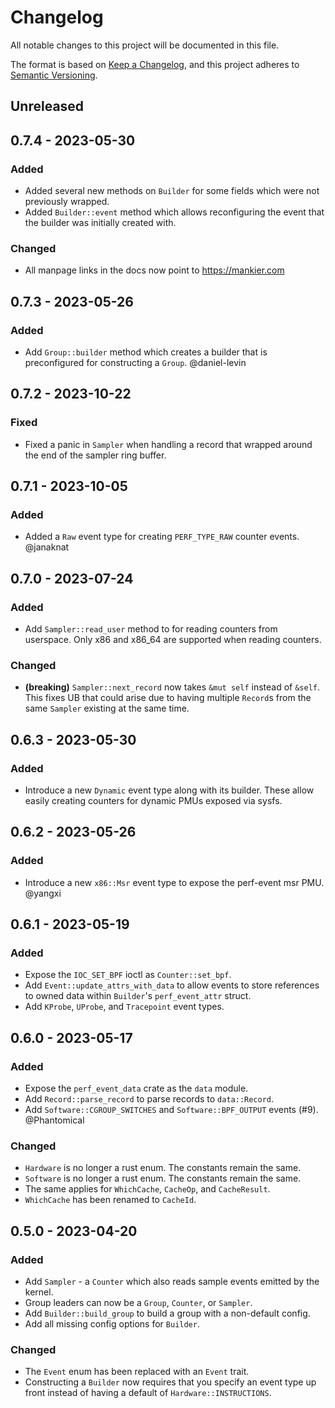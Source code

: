 # Changelog

All notable changes to this project will be documented in this file.

The format is based on [Keep a Changelog](https://keepachangelog.com/en/1.0.0/),
and this project adheres to [Semantic Versioning](https://semver.org/spec/v2.0.0.html).

## Unreleased

## 0.7.4 - 2023-05-30
### Added
- Added several new methods on `Builder` for some fields which were not
  previously wrapped.
- Added `Builder::event` method which allows reconfiguring the event that the
  builder was initially created with.

### Changed
- All manpage links in the docs now point to https://mankier.com

## 0.7.3 - 2023-05-26
### Added
- Add `Group::builder` method which creates a builder that is preconfigured for
  constructing a `Group`. @daniel-levin

## 0.7.2 - 2023-10-22
### Fixed
- Fixed a panic in `Sampler` when handling a record that wrapped around the end
  of the sampler ring buffer.

## 0.7.1 - 2023-10-05
### Added
- Added a `Raw` event type for creating `PERF_TYPE_RAW` counter events.
  @janaknat

## 0.7.0 - 2023-07-24
### Added
- Add `Sampler::read_user` method to for reading counters from userspace.
  Only x86 and x86_64 are supported when reading counters. 

### Changed
- **(breaking)** `Sampler::next_record` now takes `&mut self` instead of `&self`.
  This fixes UB that could arise due to having multiple `Record`s from the same
  `Sampler` existing at the same time.

## 0.6.3 - 2023-05-30
### Added
- Introduce a new `Dynamic` event type along with its builder. These allow
  easily creating counters for dynamic PMUs exposed via sysfs.

## 0.6.2 - 2023-05-26
### Added
- Introduce a new `x86::Msr` event type to expose the perf-event msr PMU. @yangxi

## 0.6.1 - 2023-05-19
### Added
- Expose the `IOC_SET_BPF` ioctl as `Counter::set_bpf`.
- Add `Event::update_attrs_with_data` to allow events to store references to
  owned data within `Builder`'s `perf_event_attr` struct.
- Add `KProbe`, `UProbe`, and `Tracepoint` event types.

## 0.6.0 - 2023-05-17
### Added
- Expose the `perf_event_data` crate as the `data` module.
- Add `Record::parse_record` to parse records to `data::Record`.
- Add `Software::CGROUP_SWITCHES` and `Software::BPF_OUTPUT` events (#9). @Phantomical

### Changed
- `Hardware` is no longer a rust enum. The constants remain the same.
- `Software` is no longer a rust enum. The constants remain the same.
- The same applies for `WhichCache`, `CacheOp`, and `CacheResult`.
- `WhichCache` has been renamed to `CacheId`.

## 0.5.0 - 2023-04-20
### Added
- Add `Sampler` - a `Counter` which also reads sample events emitted by the kernel.
- Group leaders can now be a `Group`, `Counter`, or `Sampler`.
- Add `Builder::build_group` to build a group with a non-default config.
- Add all missing config options for `Builder`.

### Changed
- The `Event` enum has been replaced with an `Event` trait.
- Constructing a `Builder` now requires that you specify an event type up front
  instead of having a default of `Hardware::INSTRUCTIONS`.